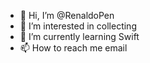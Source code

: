 - 👋 Hi, I’m @RenaldoPen
- 👀 I’m interested in collecting
- 🌱 I’m currently learning Swift
- 📫 How to reach me email

<!---
RenaldoPen/RenaldoPen is a ✨ special ✨ repository because its `README.md` (this file) appears on your GitHub profile.
You can click the Preview link to take a look at your changes.
--->
